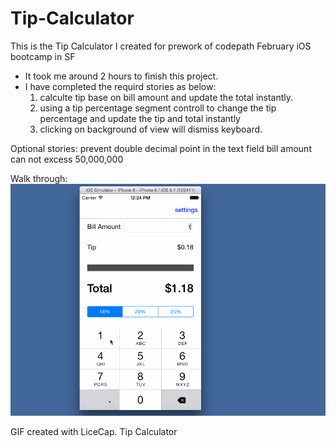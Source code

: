 Tip-Calculator
==============
This is the Tip Calculator I created for prework of codepath February iOS bootcamp in SF
* It took me around 2 hours to finish this project.
* I have completed the requird stories as below:
  1. calculte tip base on bill amount and update the total instantly.
  2. using a tip percentage segment controll to change the tip percentage and update the tip and total instantly
  3. clicking on background of view will dismiss keyboard.
  
Optional stories:
  prevent double decimal point in the text field
  bill amount can not excess 50,000,000
  
  Walk through:
![alt tag](https://github.com/isaac913/Tip-Calculator/blob/master/TipCalculator/tip%20calculator.gif)

GIF created with LiceCap.
Tip Calculator
